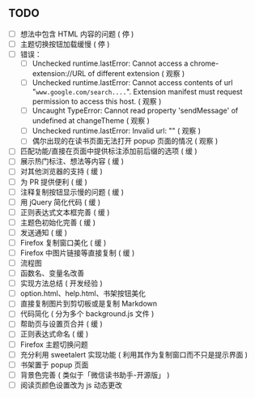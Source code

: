 ## TODO

-   [ ] 想法中包含 HTML 内容的问题 ( 停 )
-   [ ] 主题切换按钮加载缓慢 ( 停 )
-   [ ] 错误：
  -   [ ] Unchecked runtime.lastError: Cannot access a chrome-extension://URL of different extension ( 观察 )
  -   [ ] Unchecked runtime.lastError: Cannot access contents of url "`www.google.com/search....`". Extension manifest must request permission to access this host. ( 观察 )
  -   [ ] Uncaught TypeError: Cannot read property 'sendMessage' of undefined at changeTheme ( 观察 )
  -   [ ] Unchecked runtime.lastError: Invalid url: "" ( 观察 )
  -   [ ] 偶尔出现的在读书页面无法打开 popup 页面的情况 ( 观察 )
-   [ ] 匹配功能/直接在页面中提供标注添加前后缀的选项 ( 缓 )
-   [ ] 展示热门标注、想法等内容 ( 缓 )
-   [ ] 对其他浏览器的支持 ( 缓 )
-   [ ] 为 PR 提供便利 ( 缓 )
-   [ ] 注释复制按钮显示慢的问题 ( 缓 )
-   [ ] 用 jQuery 简化代码 ( 缓 )
-   [ ] 正则表达式文本框完善 ( 缓 )
-   [ ] 主题色初始化完善 ( 缓 )
-   [ ] 发送通知 ( 缓 )
-   [ ] Firefox 复制窗口美化 ( 缓 )
-   [ ] Firefox 中图片链接等直接复制 ( 缓 )
-   [ ] 流程图
-   [ ] 函数名、变量名改善
-   [ ] 实现方法总结 ( 开发经验 )
-   [ ] option.html、help.html、书架按钮美化
-   [ ] 直接复制图片到剪切板或是复制 Markdown
-   [ ] 代码简化 ( 分为多个 background.js 文件 )
-   [ ] 帮助页与设置页合并 ( 缓 )
-   [ ] 正则表达式命名 ( 缓 )
-   [ ] Firefox 主题切换问题
-   [ ] 充分利用 sweetalert 实现功能 ( 利用其作为复制窗口而不只是提示界面 )
-   [ ] 书架置于 popup 页面
-   [ ] 背景色完善 ( 类似于「微信读书助手-开源版」 )
-   [ ] 阅读页颜色设置改为 js 动态更改
